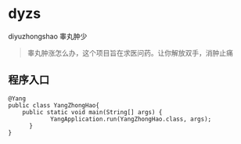 # dyzs
diyuzhongshao
睾丸肿少

> 睾丸肿涨怎么办，这个项目旨在求医问药。让你解放双手，消肿止痛

## 程序入口
```
@Yang
public class YangZhongHao{
   	public static void main(String[] args) {
		    YangApplication.run(YangZhongHao.class, args);
	  }
}
```
